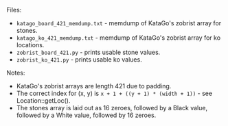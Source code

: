 Files:

* `katago_board_421_memdump.txt` - memdump of KataGo's zobrist array for stones.
* `katago_ko_421_memdump.txt` - memdump of KataGo's zobrist array for ko locations.
* `zobrist_board_421.py` - prints usable stone values.
* `zobrist_ko_421.py` - prints usable ko values.

Notes:

* KataGo's zobrist arrays are length 421 due to padding.
* The correct index for (x, y) is `x + 1 + ((y + 1) * (width + 1))` - see Location::getLoc().
* The stones array is laid out as 16 zeroes, followed by a Black value, followed by a White value, followed by 16 zeroes.
